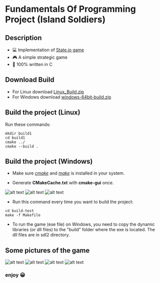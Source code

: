 # Fundamentals Of Programming Project (Island Soldiers)

## Description

- 💻 Implementation of [State.io game](https://play.google.com/store/apps/details?id=io.state.fight&hl=en&gl=US)
- 🎮 A simple strategic game
- 💯 100% written in C

## Download Build

- For Linux download [Linux_Build.zip](https://github.com/satayyeb/fop-project/blob/main/Linux_Build.zip)
- For Windows download [windows-64bit-build.zip](https://github.com/satayyeb/fop-project/blob/main/windows-64bit-build.zip)

## Build the project (Linux)
Run these commands:
```
mkdir build1
cd build1
cmake ../
cmake --build .
```

## Build the project (Windows)
- Make sure [*cmake*](https://cmake.org/download/) and [*make*](https://stackoverflow.com/questions/32127524/how-to-install-and-use-make-in-windows) is installed in your system.


- Generate **CMakeCache.txt** with **cmake-gui** once.

![alt text](https://s6.uupload.ir/files/f1_3xbo.jpg)
![alt text](https://s6.uupload.ir/files/f2_rf64.jpg)
![alt text](https://s6.uupload.ir/files/f4_5vcn.jpg)

- Run this command every time you want to build the project:
```
cd build-test
make -f Makefile
```
- To run the game (exe file) on Windows, you need to copy the dynamic libraries (or dll files) to the "build" folder where the exe is located. The dll files are in sdl2 directory.

## Some pictures of the game
![alt text](https://s6.uupload.ir/files/1_zu.jpg)
![alt text](https://s6.uupload.ir/files/2_8xkn.jpg)
![alt text](https://s6.uupload.ir/files/3_i7dm.jpg)
![alt text](https://s6.uupload.ir/files/4_zbtc.jpg)


### enjoy 😀
